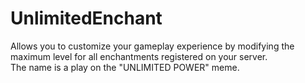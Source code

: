 # UnlimitedEnchant
Allows you to customize your gameplay experience by modifying the maximum level for all enchantments registered on your server.\
The name is a play on the "UNLIMITED POWER" meme.
